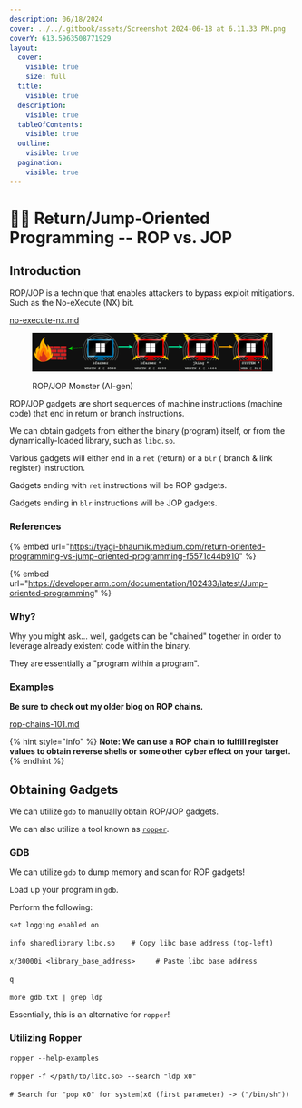 ```yaml
---
description: 06/18/2024
cover: ../../.gitbook/assets/Screenshot 2024-06-18 at 6.11.33 PM.png
coverY: 613.5963508771929
layout:
  cover:
    visible: true
    size: full
  title:
    visible: true
  description:
    visible: true
  tableOfContents:
    visible: true
  outline:
    visible: true
  pagination:
    visible: true
---
```


# 🤾‍♂️ Return/Jump-Oriented Programming -- ROP vs. JOP

## Introduction

ROP/JOP is a technique that enables attackers to bypass exploit mitigations. Such as the No-eXecute (NX) bit.&#x20;

[no-execute-nx.md](../../binary-exploitation/memory-protections/no-execute-nx.md "mention")

<figure><img src="../../.gitbook/assets/image (1) (1) (1) (1) (1) (1) (1).png" alt=""><figcaption><p>ROP/JOP Monster (AI-gen)</p></figcaption></figure>

ROP/JOP gadgets are short sequences of machine instructions (machine code) that end in return or branch instructions.&#x20;

We can obtain gadgets from either the binary (program) itself, or from the dynamically-loaded library, such as `libc.so`.

Various gadgets will either end in a `ret` (return) or a `blr` ( branch & link register) instruction.&#x20;

Gadgets ending with `ret` instructions will be ROP gadgets.&#x20;

Gadgets ending in `blr` instructions will be JOP gadgets.&#x20;

### References

{% embed url="https://tyagi-bhaumik.medium.com/return-oriented-programming-vs-jump-oriented-programming-f5571c44b910" %}

{% embed url="https://developer.arm.com/documentation/102433/latest/Jump-oriented-programming" %}

### Why?

Why you might ask... well, gadgets can be "chained" together in order to leverage already existent code within the binary.&#x20;

They are essentially a "program within a program".

### Examples

**Be sure to check out my older blog on ROP chains.**

[rop-chains-101.md](../../binary-exploitation/return-oriented-programming-rop/rop-chains-101.md "mention")

{% hint style="info" %}
**Note: We can use a ROP chain to fulfill register values to obtain reverse shells or some other cyber effect on your target.**
{% endhint %}

## Obtaining Gadgets

We can utilize `gdb` to manually obtain ROP/JOP gadgets.

We can also utilize a tool known as [`ropper`](https://github.com/sashs/Ropper).&#x20;



### GDB

We can utilize `gdb` to dump memory and scan for ROP gadgets!

Load up your program in `gdb`.

Perform the following:

```
set logging enabled on

info sharedlibrary libc.so    # Copy libc base address (top-left)

x/30000i <library_base_address>     # Paste libc base address

q

more gdb.txt | grep ldp
```

Essentially, this is an alternative for `ropper`!

### Utilizing Ropper

```
ropper --help-examples

ropper -f </path/to/libc.so> --search "ldp x0"

# Search for "pop x0" for system(x0 (first parameter) -> ("/bin/sh"))
```
